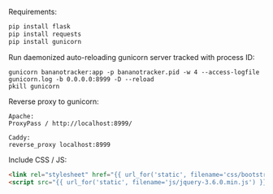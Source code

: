 Requirements:

```python
pip install flask
pip install requests
pip install gunicorn
```

Run daemonized auto-reloading gunicorn server tracked with process ID:

```
gunicorn bananotracker:app -p bananotracker.pid -w 4 --access-logfile gunicorn.log -b 0.0.0.0:8999 -D --reload
pkill gunicorn
```

Reverse proxy to gunicorn:

```
Apache:
ProxyPass / http://localhost:8999/

Caddy:
reverse_proxy localhost:8999
```

Include CSS / JS:

```html
<link rel="stylesheet" href="{{ url_for('static', filename='css/bootstrap.min.css') }}">
<script src="{{ url_for('static', filename='js/jquery-3.6.0.min.js') }}"></script>
```

